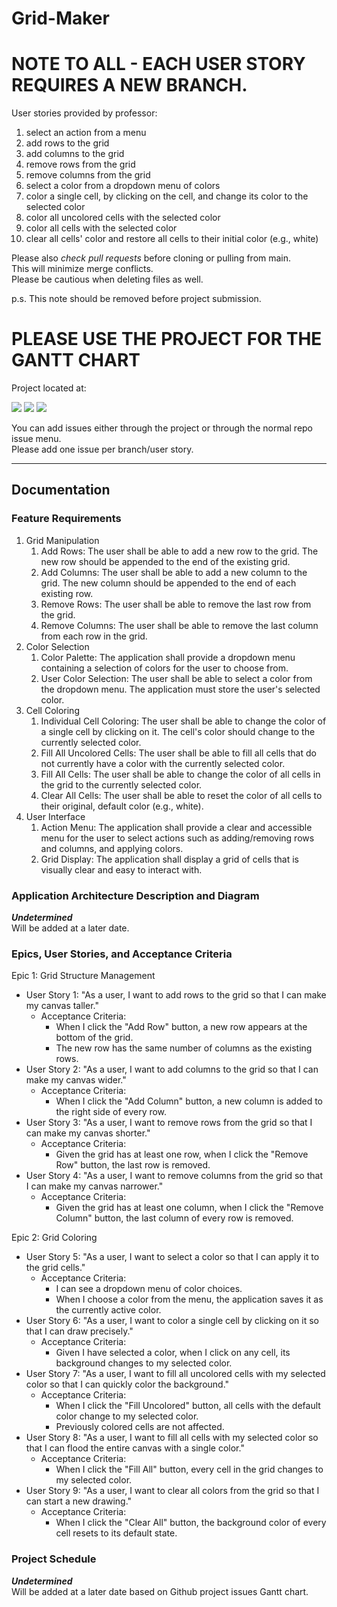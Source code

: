 # Grid-Maker

# NOTE TO ALL - EACH USER STORY REQUIRES A NEW BRANCH.
User stories provided by professor:
1. select an action from a menu
2. add rows to the grid
3. add columns to the grid
4. remove rows from the grid
5. remove columns from the grid
6. select a color from a dropdown menu of colors
7. color a single cell, by clicking on the cell, and change its color to the selected color
8. color all uncolored cells with the selected color
9. color all cells with the selected color
10. clear all cells' color and restore all cells to their initial color (e.g., white)

Please also *check pull requests* before cloning or pulling from main.<br>
This will minimize merge conflicts.<br>
Please be cautious when deleting files as well.

p.s. This note should be removed before project submission.

# PLEASE USE THE PROJECT FOR THE GANTT CHART
Project located at:

![](https://github.com/user-attachments/assets/2d77e6d2-d7fa-4d7e-913c-0b6adba451f3)
![](https://github.com/user-attachments/assets/80d51ce8-aee9-490e-b74e-5aa75bd48a97)
![](https://github.com/user-attachments/assets/7f6d2810-8a38-42a9-9616-3ed793e36a6d)

You can add issues either through the project or through the normal repo issue menu.<br>
Please add one issue per branch/user story.<br>
***

## Documentation
### Feature Requirements
1. Grid Manipulation
    1. Add Rows: The user shall be able to add a new row to the grid. The new row should be appended to the end of the existing grid.
    2. Add Columns: The user shall be able to add a new column to the grid. The new column should be appended to the end of each existing row.
    3. Remove Rows: The user shall be able to remove the last row from the grid.
    4. Remove Columns: The user shall be able to remove the last column from each row in the grid.
2. Color Selection
    1. Color Palette: The application shall provide a dropdown menu containing a selection of colors for the user to choose from.
    2. User Color Selection: The user shall be able to select a color from the dropdown menu. The application must store the user's selected color.
3. Cell Coloring
    1. Individual Cell Coloring: The user shall be able to change the color of a single cell by clicking on it. The cell's color should change to the currently selected color.
    2. Fill All Uncolored Cells: The user shall be able to fill all cells that do not currently have a color with the currently selected color.
    3. Fill All Cells: The user shall be able to change the color of all cells in the grid to the currently selected color.
    4. Clear All Cells: The user shall be able to reset the color of all cells to their original, default color (e.g., white).
4. User Interface
    1. Action Menu: The application shall provide a clear and accessible menu for the user to select actions such as adding/removing rows and columns, and applying colors.
    2. Grid Display: The application shall display a grid of cells that is visually clear and easy to interact with.

### Application Architecture Description and Diagram
***Undetermined***<br>
Will be added at a later date.

### Epics, User Stories, and Acceptance Criteria
Epic 1: Grid Structure Management
- User Story 1: "As a user, I want to add rows to the grid so that I can make my canvas taller."
    - Acceptance Criteria:
        - When I click the "Add Row" button, a new row appears at the bottom of the grid.
        - The new row has the same number of columns as the existing rows.
- User Story 2: "As a user, I want to add columns to the grid so that I can make my canvas wider."
    - Acceptance Criteria:
        - When I click the "Add Column" button, a new column is added to the right side of every row.
- User Story 3: "As a user, I want to remove rows from the grid so that I can make my canvas shorter."
    - Acceptance Criteria:
        - Given the grid has at least one row, when I click the "Remove Row" button, the last row is removed.
- User Story 4: "As a user, I want to remove columns from the grid so that I can make my canvas narrower."
    - Acceptance Criteria:
        - Given the grid has at least one column, when I click the "Remove Column" button, the last column of every row is removed.

Epic 2: Grid Coloring
- User Story 5: "As a user, I want to select a color so that I can apply it to the grid cells."
    - Acceptance Criteria:
        - I can see a dropdown menu of color choices.
        - When I choose a color from the menu, the application saves it as the currently active color.
- User Story 6: "As a user, I want to color a single cell by clicking on it so that I can draw precisely."
    - Acceptance Criteria:
        - Given I have selected a color, when I click on any cell, its background changes to my selected color.
- User Story 7: "As a user, I want to fill all uncolored cells with my selected color so that I can quickly color the background."
    - Acceptance Criteria:
        - When I click the "Fill Uncolored" button, all cells with the default color change to my selected color.
        - Previously colored cells are not affected.
- User Story 8: "As a user, I want to fill all cells with my selected color so that I can flood the entire canvas with a single color."
    - Acceptance Criteria:
        - When I click the "Fill All" button, every cell in the grid changes to my selected color.
- User Story 9: "As a user, I want to clear all colors from the grid so that I can start a new drawing."
    - Acceptance Criteria:
        - When I click the "Clear All" button, the background color of every cell resets to its default state.

### Project Schedule
***Undetermined***<br>
Will be added at a later date based on Github project issues Gantt chart.
